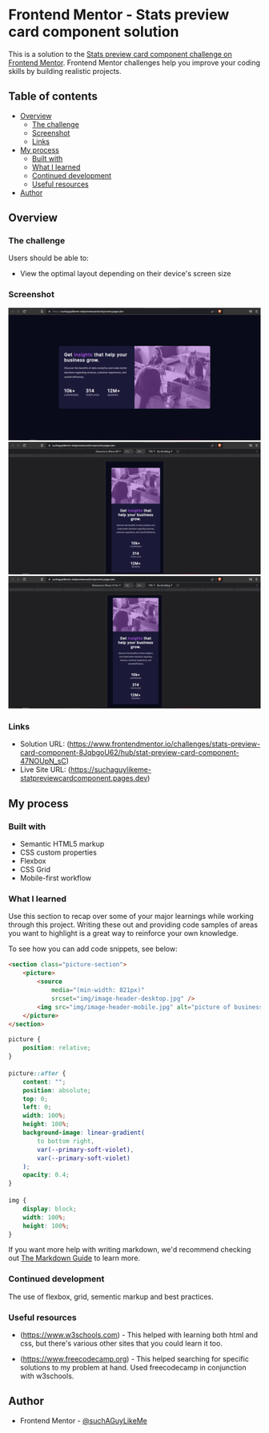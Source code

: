 # Frontend Mentor - Stats preview card component solution

This is a solution to the [Stats preview card component challenge on Frontend Mentor](https://www.frontendmentor.io/challenges/stats-preview-card-component-8JqbgoU62). Frontend Mentor challenges help you improve your coding skills by building realistic projects.

## Table of contents

-   [Overview](#overview)
    -   [The challenge](#the-challenge)
    -   [Screenshot](#screenshot)
    -   [Links](#links)
-   [My process](#my-process)
    -   [Built with](#built-with)
    -   [What I learned](#what-i-learned)
    -   [Continued development](#continued-development)
    -   [Useful resources](#useful-resources)
-   [Author](#author)

## Overview

### The challenge

Users should be able to:

-   View the optimal layout depending on their device's screen size

### Screenshot

![desktop-design](./screenshots/desktop.PNG)
![mobile Iphone XR](./screenshots/mobile-iphone-xr.PNG)
![mobile Iphone 12 Pro](./screenshots/mobile-iphone-12-pro.PNG)

### Links

-   Solution URL: (https://www.frontendmentor.io/challenges/stats-preview-card-component-8JqbgoU62/hub/stat-preview-card-component-47NOUpN_sC)
-   Live Site URL: (https://suchaguylikeme-statpreviewcardcomponent.pages.dev)

## My process

### Built with

-   Semantic HTML5 markup
-   CSS custom properties
-   Flexbox
-   CSS Grid
-   Mobile-first workflow

### What I learned

Use this section to recap over some of your major learnings while working through this project. Writing these out and providing code samples of areas you want to highlight is a great way to reinforce your own knowledge.

To see how you can add code snippets, see below:

```html
<section class="picture-section">
    <picture>
        <source
            media="(min-width: 821px)"
            srcset="img/image-header-desktop.jpg" />
        <img src="img/image-header-mobile.jpg" alt="picture of business team" />
    </picture>
</section>
```

```css
picture {
    position: relative;
}

picture::after {
    content: "";
    position: absolute;
    top: 0;
    left: 0;
    width: 100%;
    height: 100%;
    background-image: linear-gradient(
        to bottom right,
        var(--primary-soft-violet),
        var(--primary-soft-violet)
    );
    opacity: 0.4;
}

img {
    display: block;
    width: 100%;
    height: 100%;
}
```

If you want more help with writing markdown, we'd recommend checking out [The Markdown Guide](https://www.markdownguide.org/) to learn more.

### Continued development

The use of flexbox, grid, sementic markup and best practices.

### Useful resources

-   (https://www.w3schools.com) - This helped with learning both html and css, but there's various other sites that you could learn it too.

-   (https://www.freecodecamp.org) - This helped searching for specific solutions to my problem at hand. Used freecodecamp in conjunction with w3schools.

## Author

-   Frontend Mentor - [@suchAGuyLikeMe](https://www.frontendmentor.io/profile/suchAGuyLikeMe)
